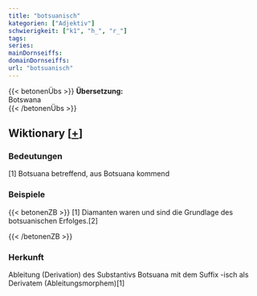```yaml
---
title: "botsuanisch"
kategorien: ["Adjektiv"]
schwierigkeit: ["k1", "h_", "r_"]
tags:
series:
mainDornseiffs:
domainDornseiffs:
url: "botsuanisch"
---
```


{{< betonenÜbs >}}
**Übersetzung:**  
Botswana  
{{< /betonenÜbs >}}

## Wiktionary [[+](https://de.wiktionary.org/wiki/botsuanisch)]

### Bedeutungen
[1] Botsuana betreffend, aus Botsuana kommend  

### Beispiele
{{< betonenZB >}}
[1] Diamanten waren und sind die Grundlage des botsuanischen Erfolges.[2]  

{{< /betonenZB >}}
### Herkunft
Ableitung (Derivation) des Substantivs Botsuana mit dem Suffix -isch als Derivatem (Ableitungsmorphem)[1]  



